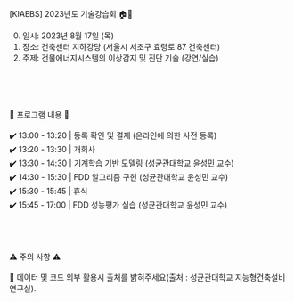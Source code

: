 [KIAEBS] 2023년도 기술강습회 🏠🌳

0. 일시: 2023년 8월 17일 (목)<br/>
1. 장소: 건축센터 지하강당 (서울시 서초구 효령로 87 건축센터)<br/>
2. 주제: 건물에너지시스템의 이상감지 및 진단 기술 (강연/실습)<br/>
<br/>
<br/>
<br/>
<br/>
🔔 프로그램 내용 🔔<br/>
<br/>
✔️ 13:00 - 13:20 | 등록 확인 및 결제 (온라인에 의한 사전 등록)<br/>
✔️ 13:20 - 13:30 | 개회사<br/>
✔️ 13:30 - 14:30 | 기계학습 기반 모델링 (성균관대학교 윤성민 교수)<br/>
✔️ 14:30 - 15:30 | FDD 알고리즘 구현 (성균관대학교 윤성민 교수)<br/>
✔️ 15:30 - 15:45 | 휴식<br/>
✔️ 15:45 - 17:00 | FDD 성능평가 실습 (성균관대학교 윤성민 교수)<br/>
<br/>
<br/>
<br/>
<br/>
⚠️ 주의 사항 ⚠️<br/>
<br/>
📌 데이터 및 코드 외부 활용시 출처를 밝혀주세요(출처 : 성균관대학교 지능형건축설비연구실).

